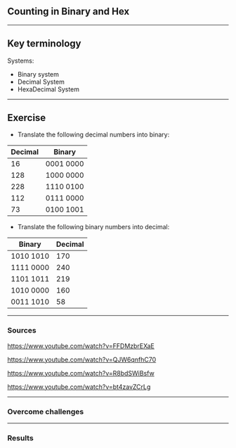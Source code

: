 ## Counting in Binary and Hex



***
## Key terminology

Systems:
* Binary system
* Decimal System
* HexaDecimal System

***
## Exercise

*  Translate the following decimal numbers into binary:

Decimal | Binary
--------|-------
16 | 0001 0000
128 | 1000 0000
228 | 1110 0100
112 | 0111 0000
73 | 0100 1001

* Translate the following binary numbers into decimal:

Binary | Decimal
-------|--------
1010 1010 | 170
1111 0000 | 240
1101 1011 | 219
1010 0000 | 160
0011 1010 | 58










***
### Sources

https://www.youtube.com/watch?v=FFDMzbrEXaE

https://www.youtube.com/watch?v=QJW6qnfhC70

https://www.youtube.com/watch?v=R8bdSWiBsfw

https://www.youtube.com/watch?v=bt4zavZCrLg


***
### Overcome challenges


***
### Results

